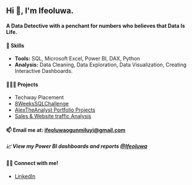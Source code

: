 ## Hi 👋, I'm Ifeoluwa.
<!--
**ifeoluwa-23/ifeoluwa-23** is a ✨ _special_ ✨ repository because its `README.md` (this file) appears on your GitHub profile.
-->
#### A Data Detective with a penchant for numbers who believes that Data Is Life.

#### 📌 Skills
- **Tools:** SQL, Microsoft Excel, Power BI, DAX, Python
- **Analysis:** Data Cleaning, Data Exploration, Data Visualization, Creating Interactive Dashboards.
#### 👩🏽‍💻 Projects
- Techway Placement
- [8WeeksSQLChallenge](https://github.com/ifeoluwa-23/8WeeksSQLChallenge)
- [AlexTheAnalyst Portfolio Projects](https://github.com/ifeoluwa-23/AlexTheAnalyst-Portfolio-Projects)
- [Sales & Website traffic Analysis](https://github.com/ifeoluwa-23/SQL_Maven_Analysis)
#### 📫 Email me at: ifeoluwaogunmiluyi@gmail.com
##### :chart_with_upwards_trend: View my Power BI dashboards and reports [@Ifeoluwa](https://app.powerbi.com/groups/d6bcd25c-dd72-4f13-9883-203d87c14051/list)
#### 🤝🏽 Connect with me!
 - [LinkedIn](https://www.linkedin.com/in/ifeoluwa-ogunmiluyi)
